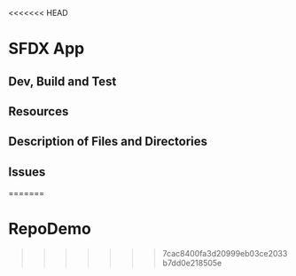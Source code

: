<<<<<<< HEAD
# SFDX  App

## Dev, Build and Test


## Resources


## Description of Files and Directories


## Issues


=======
# RepoDemo
>>>>>>> 7cac8400fa3d20999eb03ce2033b7dd0e218505e
